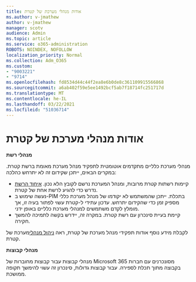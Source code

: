 ```yaml
---
title: אודות מנהלי מערכת של קטרת
ms.author: v-jmathew
author: v-jmathew
manager: scotv
audience: Admin
ms.topic: article
ms.service: o365-administration
ROBOTS: NOINDEX, NOFOLLOW
localization_priority: Normal
ms.collection: Adm_O365
ms.custom:
- "9003221"
- "9714"
ms.openlocfilehash: fd8534d44c44f2ea8e6b0de8c361109915566868
ms.sourcegitcommit: a6ab402f59e5ee1492bcf5ab7f18714fc251717d
ms.translationtype: MT
ms.contentlocale: he-IL
ms.lasthandoff: 03/22/2021
ms.locfileid: "51036714"
---
```

# <a name="about-yammer-admins"></a>אודות מנהלי מערכת של קטרת

**מנהלי רשת**

מנהלי מערכת כלליים מתקדמים אוטומטית לתפקיד מנהל מערכת מאומת ברשת קטרת. במקרים הבאים, ייתכן שקידום זה לא יתרחש כהלכה:

- קיימות רשתות קטרת מרובות, ומנהל המערכת נרשם לקובץ הלא נכון. [איחוד הרשת](https://docs.microsoft.com/yammer/configure-your-yammer-network/consolidate-multiple-yammer-networks) נדרש כדי להגיע לרשת אחת של קטרת.
- נעשה שימוש ב-PIM בתכלת. ייתכן שהמשתמש לא יקודמו של מנהל מערכת כללי מספיק זמן כדי שהקידום יתרחש. עדכון עתידי ל-קטרת עשוי לפתור בעיה זו, אך מומלץ לקדם משתמשים למנהלי מערכת כלליים באופן ידני.
- קיימת בעיית סינכרון עם רשת קטרת. במקרה זה, יידרש בקשה לתמיכה להמשך חקירה.

לקבלת מידע נוסף אודות תפקידי מנהל מערכת של קטרת, ראה [ניהול מנהלי](https://docs.microsoft.com/yammer/manage-yammer-users/manage-yammer-admins)מערכת של קטרת.

**מנהלי קבוצות**

מנהלי קבוצות עבור קבוצות מחוברות של Microsoft 365 מסונכרנים עם חברות בקבוצה מתוך תכלת לספירה. עבור קבוצות גדולות, סינכרון זה עשוי להימשך תקופה ממושכת.
